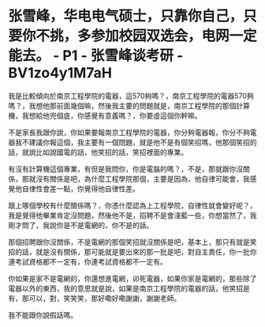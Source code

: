 # 张雪峰，华电电气硕士，只靠你自己，只要你不挑，多参加校园双选会，电网一定能去。 - P1 - 张雪峰谈考研 - BV1zo4y1M7aH

我是比較傾向於南京工程學院的電器，這570夠嗎？，南京工程學院的電器570夠嗎？，我想他那前面幾個嘛，然後我主要的問題就是，南京工程學院的那個計算機，我想給他兜個底，你感覺有意義嗎？，你要虛這個你幹嘛。

不是家長我跟你說，你如果要報南京工程學院的電器，你分夠電器報，你分不夠電器我不建議你報這個，我主要有一個問題，就是他不是有個笑招嗎，他那個笑招的話，就說比如說國電的話，他笑招的話，笑招裡面的專業。

有沒有計算機這個專業，有但是我問你，你是電腦的嗎？，不是，那就跟你沒關係，那就沒有關係是吧，為什麼工程學院那個，主要是因為，他自律可能會，我感覺他自律性會差一點，你覺得他自律性差。

跟上哪個學校有什麼關係嗎？，你憑什麼認為上工程學院，自律性就會變好呢？，我是覺得他畢業肯定沒問題，然後他不是，招聘不是會淺藍一些，你想當然了，我剛才問了，我說你是不是電網的，你不是的話。

那個招聘跟你沒關係，不是電網的那個笑招就沒關係是吧，基本上，那只有就是笑招的話，就是沒有關係，那可能就是要出來的那一批是吧，對自主責任，你一批你連考試資格都不一定有，你連考試資格都不一定有。

你如果是家不是電網的，你還想進電網，卯死電器，如果你家是電網的，那些除了電器以外的東西，我的意思就是說，如果是南京工程學院的電器的話，他笑招是有，那可以，對，笑笑笑，那好嘞好嘞謝謝，謝謝老師。

我不能跟你說假話嗎。